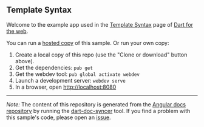 ## Template Syntax

Welcome to the example app used in the
[Template Syntax](https://webdev.dartlang.org/angular/guide/template-syntax) page
of [Dart for the web](https://webdev.dartlang.org).

You can run a [hosted copy](https://webdev.dartlang.org/examples/template-syntax) of this
sample. Or run your own copy:

1. Create a local copy of this repo (use the "Clone or download" button above).
2. Get the dependencies: `pub get`
3. Get the webdev tool: `pub global activate webdev`
4. Launch a development server: `webdev serve`
5. In a browser, open [http://localhost:8080](http://localhost:8080)

---

*Note:* The content of this repository is generated from the
[Angular docs repository][docs repo] by running the
[dart-doc-syncer](//github.com/dart-lang/dart-doc-syncer) tool.
If you find a problem with this sample's code, please open an [issue][].

[docs repo]: //github.com/dart-lang/site-webdev/tree/master/examples/ng/doc/template-syntax
[issue]: //github.com/dart-lang/site-webdev/issues/new?title=[master]%20examples/ng/doc/template-syntax
